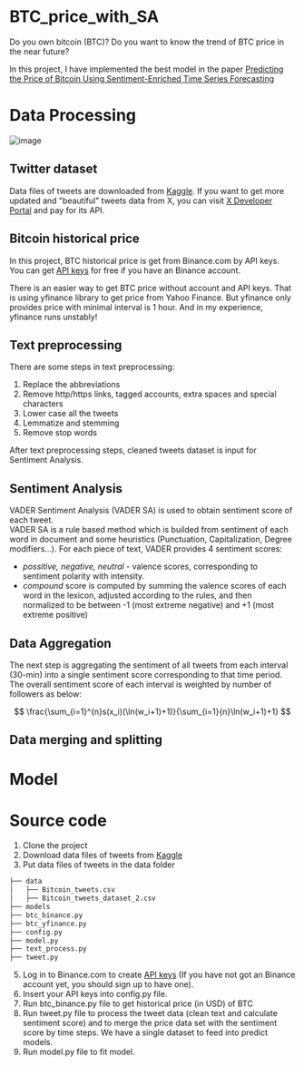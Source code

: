 # BTC_price_with_SA

Do you own bitcoin (BTC)? Do you want to know the trend of BTC price in the near future? 

In this project, I have implemented the best model in the paper [Predicting the Price of Bitcoin Using Sentiment-Enriched Time Series Forecasting](https://www.mdpi.com/2504-2289/7/3/137)

# Data Processing

![image](https://drive.google.com/uc?export=view&id=1ekxoaxDdCWZqLqvlO43RfhvZ0u5ptbdA "BTC price data pipeline and how to feed it to forecasting model")

## Twitter dataset

Data files of tweets are downloaded from [Kaggle](https://www.kaggle.com/datasets/kaushiksuresh147/bitcoin-tweets).
If you want to get more updated and "beautiful" tweets data from X, you can visit [X Developer Portal](https://developer.x.com/en/docs/x-api/getting-started/about-x-api) and pay for its API.

## Bitcoin historical price

In this project, BTC historical price is get from Binance.com by API keys. You can get [API keys](https://www.binance.com/en/binance-api) for free if you have an Binance account.

There is an easier way to get BTC price without account and API keys. That is using yfinance library to get price from Yahoo Finance. But yfinance only provides price with minimal interval is 1 hour. And in my experience, yfinance runs unstably!

## Text preprocessing

There are some steps in text preprocessing:

1. Replace the abbreviations
2. Remove http/https links, tagged accounts, extra spaces and special characters
3. Lower case all the tweets
4. Lemmatize and stemming
5. Remove stop words

After text preprocessing steps, cleaned tweets dataset is input for Sentiment Analysis.

## Sentiment Analysis

VADER Sentiment Analysis (VADER SA) is used to obtain sentiment score of each tweet.  
VADER SA is a rule based method which is builded from sentiment of each word in document and some heuristics (Punctuation, Capitalization, Degree modifiers...).
For each piece of text, VADER provides 4 sentiment scores: 

- <em>possitive, negative, neutral</em> - valence scores, corresponding to sentiment polarity with intensity.
- <em>compound</em> score is computed by summing the valence scores of each word in the lexicon, adjusted according to the rules, and then normalized to be between -1 (most extreme negative) and +1 (most extreme positive)

## Data Aggregation

The next step is aggregating the sentiment of all tweets from each interval (30-min) into a single sentiment score corresponding to that time period.
The overall sentiment score of each interval is weighted by number of followers as below:

$$
  \frac{\sum_{i=1}^{n}s(x_i)(\ln(w_i+1)+1)}{\sum_{i=1}{n}\ln(w_i+1)+1}  
$$



## Data merging and splitting


# Model

# Source code

1. Clone the project
2. Download data files of tweets from [Kaggle](https://www.kaggle.com/datasets/kaushiksuresh147/bitcoin-tweets)
3. Put data files of tweets in the data folder
```bash
├── data
│   ├── Bitcoin_tweets.csv
│   ├── Bitcoin_tweets_dataset_2.csv
├── models
├── btc_binance.py
├── btc_yfinance.py
├── config.py
├── model.py
├── text_process.py
├── tweet.py
```
5. Log in to Binance.com to create [API keys](https://www.binance.com/en/binance-api) (If you have not got an Binance account yet, you should sign up to have one).
6. Insert your API keys into config.py file.
7. Run btc_binance.py file to get historical price (in USD) of BTC 
8.  Run tweet.py file to process the tweet data (clean text and calculate sentiment score) and to merge the price data set with the sentiment score by time steps. We have a single dataset to feed into predict models.
9.  Run model.py file to fit model.
